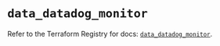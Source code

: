 # `data_datadog_monitor`

Refer to the Terraform Registry for docs: [`data_datadog_monitor`](https://registry.terraform.io/providers/datadog/datadog/3.65.0/docs/data-sources/monitor).
